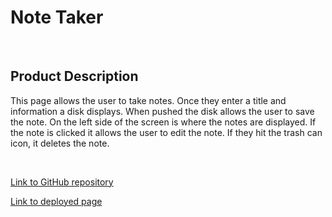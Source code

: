 # Note Taker

&nbsp;

## Product Description

This  page allows the user to take notes.  Once they enter a title and information a disk displays.  When pushed the disk allows the user to save the note. On the left side of the screen is where the notes are displayed.  If the note is clicked it allows the user to edit the note.  If they hit the trash can icon, it deletes the note. 

&nbsp;

[Link to GitHub repository](https://github.com/Heath-Bennett/noteTaker)

[Link to deployed page]()